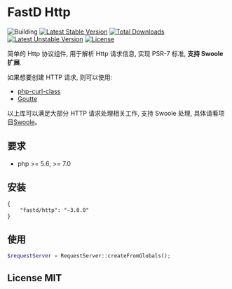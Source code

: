 # FastD Http

![Building](https://api.travis-ci.org/JanHuang/http.svg?branch=master)
[![Latest Stable Version](https://poser.pugx.org/fastd/http/v/stable)](https://packagist.org/packages/fastd/http) [![Total Downloads](https://poser.pugx.org/fastd/http/downloads)](https://packagist.org/packages/fastd/http) [![Latest Unstable Version](https://poser.pugx.org/fastd/http/v/unstable)](https://packagist.org/packages/fastd/http) [![License](https://poser.pugx.org/fastd/http/license)](https://packagist.org/packages/fastd/http)

简单的 Http 协议组件, 用于解析 Http 请求信息, 实现 PSR-7 标准, **支持 Swoole 扩展**.

如果想要创建 HTTP 请求, 则可以使用:

* [php-curl-class](https://github.com/php-curl-class/php-curl-class)
* [Goutte](https://github.com/FriendsOfPHP/Goutte)

以上库可以满足大部分 HTTP 请求处理相关工作, 支持 Swoole 处理, 具体请看项目[Swoole](https://github.com/JanHuang/swoole)。

## 要求

* php >= 5.6, >= 7.0

## 安装

```
{
    "fastd/http": "~3.0.0"
}
```

## 使用

```php
$requestServer = RequestServer::createFromGlobals();
```

## License MIT
